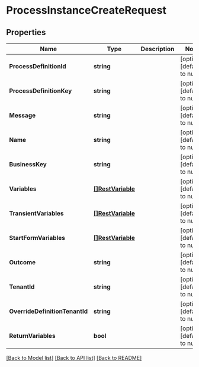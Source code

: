 # ProcessInstanceCreateRequest

## Properties
Name | Type | Description | Notes
------------ | ------------- | ------------- | -------------
**ProcessDefinitionId** | **string** |  | [optional] [default to null]
**ProcessDefinitionKey** | **string** |  | [optional] [default to null]
**Message** | **string** |  | [optional] [default to null]
**Name** | **string** |  | [optional] [default to null]
**BusinessKey** | **string** |  | [optional] [default to null]
**Variables** | [**[]RestVariable**](RestVariable.md) |  | [optional] [default to null]
**TransientVariables** | [**[]RestVariable**](RestVariable.md) |  | [optional] [default to null]
**StartFormVariables** | [**[]RestVariable**](RestVariable.md) |  | [optional] [default to null]
**Outcome** | **string** |  | [optional] [default to null]
**TenantId** | **string** |  | [optional] [default to null]
**OverrideDefinitionTenantId** | **string** |  | [optional] [default to null]
**ReturnVariables** | **bool** |  | [optional] [default to null]

[[Back to Model list]](../README.md#documentation-for-models) [[Back to API list]](../README.md#documentation-for-api-endpoints) [[Back to README]](../README.md)

